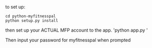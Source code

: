 to set up:
```
cd python-myfitnesspal
python setup.py install
```

then set up your ACTUAL MFP account to the app.
'python app.py <your username>'

Then input your password for myfitnesspal when prompted



